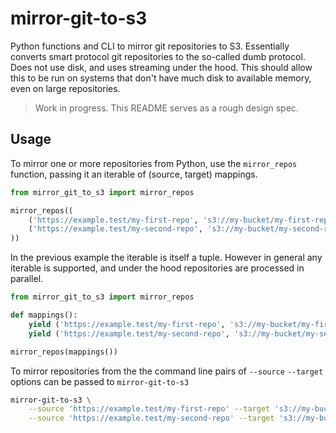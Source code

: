 # mirror-git-to-s3

Python functions and CLI to mirror git repositories to S3. Essentially converts smart protocol git repositories to the so-called dumb protocol. Does not use disk, and uses streaming under the hood. This should allow this to be run on systems that don't have much disk to available memory, even on large repositories.

> Work in progress. This README serves as a rough design spec.


## Usage

To mirror one or more repositories from Python, use the `mirror_repos` function, passing it an iterable of (source, target) mappings.

```python
from mirror_git_to_s3 import mirror_repos

mirror_repos((
	('https://example.test/my-first-repo', 's3://my-bucket/my-first-repo'),
	('https://example.test/my-second-repo', 's3://my-bucket/my-second-repo'),
))
```

In the previous example the iterable is itself a tuple. However in general any iterable is supported, and under the hood repositories are processed in parallel.

```python
from mirror_git_to_s3 import mirror_repos

def mappings():
	yield ('https://example.test/my-first-repo', 's3://my-bucket/my-first-repo')
	yield ('https://example.test/my-second-repo', 's3://my-bucket/my-second-repo')

mirror_repos(mappings())
```

To mirror repositories from the the command line pairs of `--source` `--target` options can be passed to `mirror-git-to-s3`

```bash
mirror-git-to-s3 \
	--source 'https://example.test/my-first-repo' --target 's3://my-bucket/my-first-repo' \
	--source 'https://example.test/my-second-repo' --target 's3://my-bucket/my-second-repo'
```
